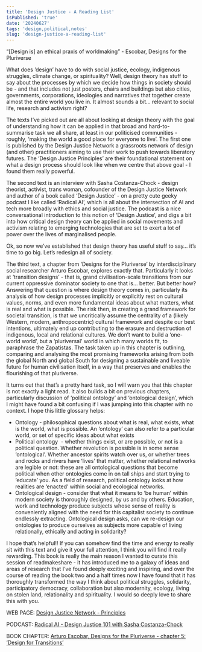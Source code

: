 ```yaml
---
title: 'Design Justice - A Reading List'
isPublished: 'true'
date: '20240627'
tags: 'design,political,notes'
slug: 'design-justice-a-reading-list'
---
```


“\[Design is] an ethical praxis of worldmaking” - Escobar, Designs for the Pluriverse

What does ’design’ have to do with social justice, ecology, indigenous struggles, climate change, or spirituality? Well, design theory has stuff to say about the processes by which we decide how things in society should be - and that includes not just posters, chairs and buildings but also cities, governments, corporations, ideologies and narratives that together create almost the entire world you live in. It almost sounds a bit… relevant to social life, research and activism right? 

The texts I’ve picked out are all about looking at design theory with the goal of understanding how it can be applied in that broad and hard-to-summarise task we all share, at least in our politicised communities - roughly, ‘making the world a good place for everyone to live’. The first one is published by the Design Justice Network a grassroots network of design (and other) practitioners aiming to use their work to push towards liberatory futures. The ‘Design Justice Principles’ are their foundational statement on what a design process should look like when we centre that above goal - I found them really powerful.

The second text is an interview with Sasha Costanza-Chock - design theorist, activist, trans woman, cofounder of the Design Justice Network and author of a book called ‘Design Justice’ - on a pretty cute geeky podcast I like called ‘Radical AI’, which is all about the intersection of AI and tech more broadly with ethics and social justice. The podcast is a nice conversational introduction to this notion of ‘Design Justice’, and digs a bit into how critical design theory can be applied in social movements and activism relating to emerging technologies that are set to exert a lot of power over the lives of marginalised people.

Ok, so now we’ve established that design theory has useful stuff to say… it’s time to go big. Let’s redesign all of society.

The third text, a chapter from ‘Designs for the Pluriverse’ by interdisciplinary social researcher Arturo Escobar, explores exactly that. Particularly it looks at ‘transition designs’ - that is, grand civilisation-scale transitions from our current oppressive dominator society to one that is… better. But better how? Answering that question is where design theory comes in, particularly its analysis of how design processes implicitly or explicitly rest on cultural values, norms, and even more fundamental ideas about what matters, what is real and what is possible. The risk then, in creating a grand framework for societal transition, is that we uncritically assume the centrality of a (likely Western, modern, anthropocentric) cultural framework and despite our best intentions, ultimately end up contributing to the erasure and destruction of indigenous, local and relational cultures. We don’t want to build a ‘one-world world’, but a ‘pluriversal’ world in which many worlds fit, to paraphrase the Zapatistas. The task taken up in this chapter is outlining, comparing and analysing the most promising frameworks arising from both the global North and global South for designing a sustainable and liveable future for human civilisation itself, in a way that preserves and enables the flourishing of that pluriverse. 

It turns out that that’s a pretty hard task, so I will warn you that this chapter is not exactly a light read. It also builds a bit on previous chapters, particularly discussion of ‘political ontology’ and ‘ontological design’, which I might have found a bit confusing if I was jumping into this chapter with no context. I hope this little glossary helps:

- Ontology - philosophical questions about what is real, what exists, what is the world, what is possible. An ‘ontology’ can also refer to a particular world, or set of specific ideas about what exists
- Political ontology  - whether things exist, or are possible, or not is a political question. Whether revolution is possible is in some sense ‘ontological’. Whether ancestor spirits watch over us, or whether trees and rocks and rivers have ‘lives’ that matter, whether relational networks are legible or not: these are all ontological questions that become political when other ontologies come in on tall ships and start trying to ‘educate’ you. As a field of research, political ontology looks at how realities are ‘enacted’ within social and ecological networks.
- Ontological design - consider that what it means to ‘be human’ within modern society is thoroughly designed, by us and by others. Education, work and technology produce subjects whose sense of reality is conveniently aligned with the need for this capitalist society to continue endlessly extracting. Ontological design asks, can we re-design our ontologies to produce ourselves as subjects more capable of living relationally, ethically and acting in solidarity?  

I hope that’s helpful!! If you can somehow find the time and energy to really sit with this text and give it your full attention, I think you will find it really rewarding. This book is really the main reason I wanted to curate this session of readmakeshare - it has introduced me to a galaxy of ideas and areas of research that I’ve found deeply exciting and inspiring, and over the course of reading the book two and a half times now I have found that it has thoroughly transformed the way I think about political struggles, solidarity, participatory democracy, collaboration but also modernity, ecology, living on stolen land, relationality and spirituality. I would so deeply love to share this with you.

WEB PAGE: [Design Justice Network - Principles](https://designjustice.org/read-the-principles)

PODCAST: [Radical AI - Design Justice 101 with Sasha Costanza-Chock](https://www.radicalai.org/design-justice)

BOOK CHAPTER: [Arturo Escobar, Designs for the Pluriverse - chapter 5: ‘Design for Transitions’](/Design_for_Transitions.pdf)